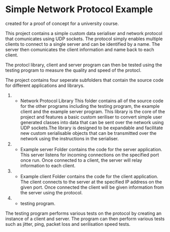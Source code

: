 # Simple Network Protocol Example 

created for a proof of concept for a university course.
 
This project contains a simple custom data serialiser and network protocol that comunicates using UDP sockets. 
The protocol simply enables multiple clients to connect to a single server and can be identified by a name. The server then comunicates the client information and name back to each client.

The protocl library, client and server program can then be tested using the testing program to measure the quality and speed of the protocl.

The project contains four seperate subfolders that contain the source code for different applications and librarys.

1) - Network Protocol Library
This folder contains all of the source code for the other programs including the testing program, the example client and the example server program.
This library is the core of the project and features a basic custom seriliser to convert simple user generated classes into data that can be sent over the network using UDP sockets.The library is designed to be expandable and facilitate new custom serialisable objects that can be transmitted over the network using the instructions in the serialiser.

2) - Example server
Folder contains the code for the server application. This server listens for incoming connections on the specified port once run. Once connected to a client, the server will relay information to each client.

3) - Example client
Folder contains the code for the client application. The client connects to the server at the specified IP address on the given port. Once connected the client will be given information from the server using the protocol. 

4) - testing program.

The testing program performs various tests on the protocol by creating an instance of a client and server. The program can then perform various tests such as jitter, ping, packet loss and serilisation speed tests.
